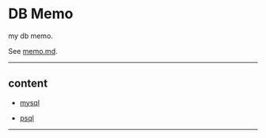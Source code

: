 # DB Memo

my db memo.

See [memo.md](./memo.md).

---
## content

- [mysql](./mysql/README.md)

- [psql](./psql/README.md)

---

